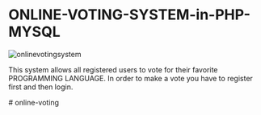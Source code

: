 # ONLINE-VOTING-SYSTEM-in-PHP-MYSQL

![onlinevotingsystem](https://cloud.githubusercontent.com/assets/16975766/23581990/7f504dda-0146-11e7-9320-43281a1bec01.png)


This system allows all registered users to vote for their favorite PROGRAMMING LANGUAGE.
In order to make a vote you have to register first and then login.

#   o n l i n e - v o t i n g  
 